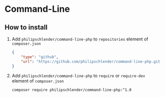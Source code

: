 # Command-Line

## How to install

1. Add ```philipschlender/command-line-php``` to ```repositories``` element of ```composer.json```

    ```json
    {
        "type": "github",
        "url": "https://github.com/philipschlender/command-line-php.git"
    }
    ```

2. Add ```philipschlender/command-line-php``` to ```require``` or ```require-dev``` element of ```composer.json```

    ```bash
    composer require philipschlender/command-line-php:^1.0
    ```
